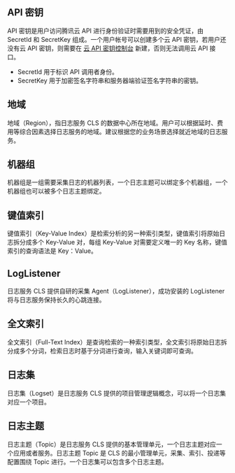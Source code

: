 ## API 密钥

API 密钥是用户访问腾讯云 API 进行身份验证时需要用到的安全凭证，由 SecretId 和 SecretKey 组成。一个用户帐号可以创建多个云 API 密钥，若用户还没有云 API 密钥，则需要在 [云 API 密钥控制台](https://console.cloud.tencent.com/capi) 新建，否则无法调用云 API 接口。

- SecretId 用于标识 API 调用者身份。
- SecretKey 用于加密签名字符串和服务器端验证签名字符串的密钥。

## 地域

地域（Region），指日志服务 CLS 的数据中心所在地域。用户可以根据延时、费用等综合因素选择日志服务的地域。建议根据您的业务场景选择就近地域的日志服务。

## 机器组

机器组是一组需要采集日志的机器列表，一个日志主题可以绑定多个机器组，一个机器组也可以被多个日志主题绑定。

## 键值索引

键值索引（Key-Value Index）是检索分析的另一种索引类型，键值索引将原始日志拆分成多个 Key-Value 对，每组 Key-Value 对需要定义唯一的 Key 名称，键值索引的查询语法是 Key：Value。

## LogListener

日志服务 CLS 提供自研的采集 Agent（LogListener），成功安装的 LogListener 将与日志服务保持长久的心跳连接。

## 全文索引

全文索引（Full-Text Index）是查询检索的一种索引类型，全文索引将原始日志拆分成多个分词，检索日志时基于分词进行查询，输入关键词即可查询。


## 日志集

日志集（Logset）是日志服务 CLS 提供的项目管理逻辑概念，可以将一个日志集对应一个项目。

## 日志主题

日志主题（Topic）是日志服务 CLS 提供的基本管理单元，一个日志主题对应一个应用或者服务。日志主题 Topic 是 CLS 的最小管理单元，采集、索引、投递等配置围绕 Topic 进行。一个日志集可以包含多个日志主题。


